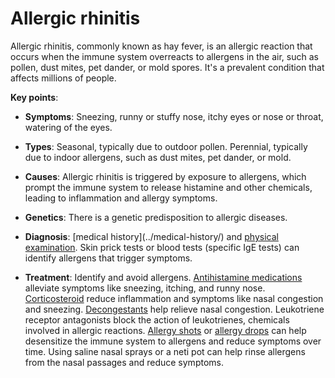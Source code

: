 [//]: # (source: ?)
[//]: # (tags: conditions)

# Allergic rhinitis

Allergic rhinitis, commonly known as hay fever, is an allergic reaction that occurs when the immune system overreacts to allergens in the air, such as pollen, dust mites, pet dander, or mold spores. It's a prevalent condition that affects millions of people.

**Key points**:

* **Symptoms**: Sneezing, runny or stuffy nose, itchy eyes or nose or throat, watering of the eyes.

* **Types**: Seasonal, typically due to outdoor pollen. Perennial, typically due to indoor allergens, such as dust mites, pet dander, or mold.

* **Causes**: Allergic rhinitis is triggered by exposure to allergens, which prompt the immune system to release histamine and other chemicals, leading to inflammation and allergy symptoms.
  
* **Genetics**: There is a genetic predisposition to allergic diseases.

* **Diagnosis**: [medical history](../medical-history/\) and [physical examination](../physical-examination/).  Skin prick tests or blood tests (specific IgE tests) can identify allergens that trigger symptoms.

* **Treatment**: Identify and avoid allergens. [Antihistamine medications](../antihistamine-medications/)  alleviate symptoms like sneezing, itching, and runny nose. [Corticosteroid](../corticosteroids/) reduce inflammation and symptoms like nasal congestion and sneezing. [Decongestants](../decongestants/) help relieve nasal congestion. Leukotriene receptor antagonists block the action of leukotrienes, chemicals involved in allergic reactions. [Allergy shots](../allergy-shots/) or [allergy drops](../allergy-drops/) can help desensitize the immune system to allergens and reduce symptoms over time. Using saline nasal sprays or a neti pot can help rinse allergens from the nasal passages and reduce symptoms.
